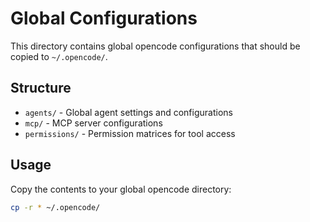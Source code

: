 # Global Configurations

This directory contains global opencode configurations that should be copied to `~/.opencode/`.

## Structure

- `agents/` - Global agent settings and configurations
- `mcp/` - MCP server configurations
- `permissions/` - Permission matrices for tool access

## Usage

Copy the contents to your global opencode directory:

```bash
cp -r * ~/.opencode/
```